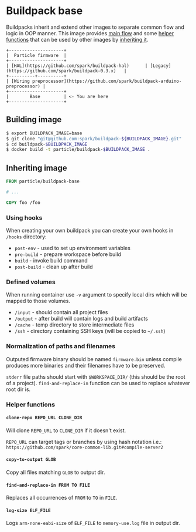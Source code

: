 # Buildpack base

Buildpacks inherit and extend other images to separate common flow and logic in OOP manner.
This image provides [main flow](#flow) and some [helper functions](#helper-functions) that can be used by other images by [inheriting it](#inheriting-image).

	+---------------------+
	|  Particle firmware  |
	+---------------------+
	| [HAL](https://github.com/spark/buildpack-hal)      | [Legacy](https://github.com/spark/buildpack-0.3.x)   |
	+----------+----------+
	| [Wiring preprocessor](https://github.com/spark/buildpack-arduino-preprocessor) |
	+---------------------+
	|        Base         | <- You are here
	+---------------------+

## Building image

```bash
$ export BUILDPACK_IMAGE=base
$ git clone "git@github.com:spark/buildpack-${BUILDPACK_IMAGE}.git"
$ cd buildpack-$BUILDPACK_IMAGE
$ docker build -t particle/buildpack-$BUILDPACK_IMAGE .
```

## Inheriting image

```Dockerfile
FROM particle/buildpack-base

# ...

COPY foo /foo
```

### Using hooks

When creating your own buildpack you can create your own hooks in `/hooks` directory:

* `post-env` - used to set up environment variables
* `pre-build` - prepare workspace before build
* `build` - invoke build command
* `post-build` - clean up after build

### Defined volumes

When running container use `-v` argument to specify local dirs which will be mapped to those volumes.

* `/input` - should contain all project files
* `/output` - after build will contain logs and build artifacts
* `/cache` - temp directory to store intermediate files
* `/ssh` - directory containing SSH keys (will be copied to `~/.ssh`)

### Normalization of paths and filenames

Outputed firmware binary should be named `firmware.bin` unless compile produces more binaries and their filenames have to be preserved.

`stderr` file paths should start with `$WORKSPACE_DIR/` (this should be the root of a project).
`find-and-replace-in` function can be used to replace whatever root dir is.

### Helper functions

#### `clone-repo REPO_URL CLONE_DIR`
Will clone `REPO_URL` to `CLONE_DIR` if it doesn't exist.

`REPO_URL` can target tags or branches by using hash notation i.e.: `https://github.com/spark/core-common-lib.git#compile-server2`

#### `copy-to-output GLOB`
Copy all files matching `GLOB` to output dir.

#### `find-and-replace-in FROM TO FILE`
Replaces all occurrences of `FROM` to `TO` in `FILE`.

#### `log-size ELF_FILE`
Logs `arm-none-eabi-size` of `ELF_FILE` to `memory-use.log` file in output dir.
